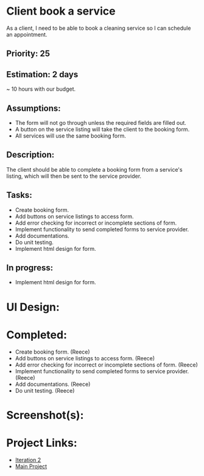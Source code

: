 # Client book a service
As a client, I need to be able to book a cleaning service so I can schedule an appointment.

## Priority: 25

## Estimation: 2 days
~ 10 hours with our budget.

## Assumptions:
- The form will not go through unless the required fields are filled out.
- A button on the service listing will take the client to the booking form.
- All services will use the same booking form.

## Description:
The client should be able to complete a booking form from a service's listing, which will then be sent to the service provider.

## Tasks:
- Create booking form.
- Add buttons on service listings to access form.
- Add error checking for incorrect or incomplete sections of form.
- Implement functionality to send completed forms to service provider.
- Add documentations.
- Do unit testing.
- Implement html design for form.

## In progress:
- Implement html design for form.

# UI Design:
## 

# Completed:
- Create booking form. (Reece)
- Add buttons on service listings to access form. (Reece)
- Add error checking for incorrect or incomplete sections of form. (Reece)
- Implement functionality to send completed forms to service provider. (Reece)
- Add documentations. (Reece)
- Do unit testing. (Reece)

# Screenshot(s):
## 

# Project Links:
- [Iteration 2](../iteration_2.md)
- [Main Project](../../README.md)
